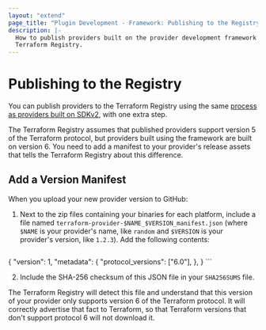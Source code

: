 ```yaml
---
layout: "extend"
page_title: "Plugin Development - Framework: Publishing to the Registry"
description: |-
  How to publish providers built on the provider development framework to the
  Terraform Registry.
---
```


# Publishing to the Registry

You can publish providers to the Terraform Registry using the same [process as providers built on SDKv2](/docs/registry/providers/publishing.html), with one extra step.

The Terraform Registry assumes that published providers support
version 5 of the Terraform protocol, but providers built using the framework are built on version 6. You need to add a manifest to your provider's release assets that tells the Terraform Registry about this difference.

## Add a Version Manifest

When you upload your new provider version to GitHub:

1. Next to the zip files containing your binaries for each platform, include a file named `terraform-provider-$NAME_$VERSION_manifest.json` (where `$NAME` is your provider's name, like `random` and `$VERSION` is your provider's version, like `1.2.3`). Add the following contents:

    ```
{
  "version": 1,
  "metadata": {
    "protocol_versions": ["6.0"],
  },
}
    ```

2. Include the SHA-256 checksum of this JSON file in your `SHA256SUMS` file.

The Terraform Registry will detect this file and understand that this version of your provider only supports version 6 of the Terraform protocol. It will correctly advertise that fact to Terraform, so that Terraform versions that don't support protocol 6 will not download it.
